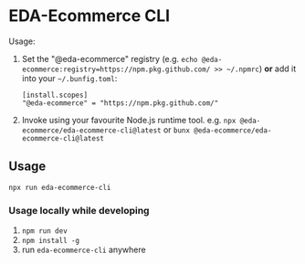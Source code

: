 # EDA-Ecommerce CLI

Usage:
1. Set the "@eda-ecommerce" registry (e.g. `echo @eda-ecommerce:registry=https://npm.pkg.github.com/ >> ~/.npmrc`) **or** add it into your `~/.bunfig.toml`:
    ```
    [install.scopes]
    "@eda-ecommerce" = "https://npm.pkg.github.com/"
    ```
2. Invoke using your favourite Node.js runtime tool. e.g. `npx @eda-ecommerce/eda-ecommerce-cli@latest` or `bunx @eda-ecommerce/eda-ecommerce-cli@latest`


## Usage
`npx run eda-ecommerce-cli`

### Usage locally while developing
1. `npm run dev`
2. `npm install -g`
3. run `eda-ecommerce-cli` anywhere

